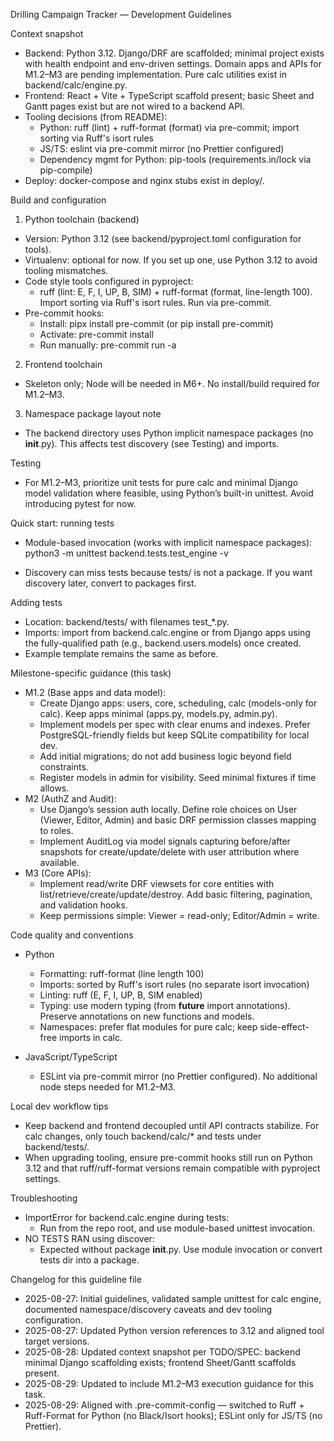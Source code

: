 Drilling Campaign Tracker — Development Guidelines

Context snapshot
- Backend: Python 3.12. Django/DRF are scaffolded; minimal project exists with health endpoint and env-driven settings. Domain apps and APIs for M1.2–M3 are pending implementation. Pure calc utilities exist in backend/calc/engine.py.
- Frontend: React + Vite + TypeScript scaffold present; basic Sheet and Gantt pages exist but are not wired to a backend API.
- Tooling decisions (from README):
  - Python: ruff (lint) + ruff-format (format) via pre-commit; import sorting via Ruff's isort rules
  - JS/TS: eslint via pre-commit mirror (no Prettier configured)
  - Dependency mgmt for Python: pip-tools (requirements.in/lock via pip-compile)
- Deploy: docker-compose and nginx stubs exist in deploy/.

Build and configuration
1) Python toolchain (backend)
- Version: Python 3.12 (see backend/pyproject.toml configuration for tools).
- Virtualenv: optional for now. If you set up one, use Python 3.12 to avoid tooling mismatches.
- Code style tools configured in pyproject:
  - ruff (lint: E, F, I, UP, B, SIM) + ruff-format (format, line-length 100). Import sorting via Ruff's isort rules. Run via pre-commit.
- Pre-commit hooks:
  - Install: pipx install pre-commit (or pip install pre-commit)
  - Activate: pre-commit install
  - Run manually: pre-commit run -a

2) Frontend toolchain
- Skeleton only; Node will be needed in M6+. No install/build required for M1.2–M3.

3) Namespace package layout note
- The backend directory uses Python implicit namespace packages (no __init__.py). This affects test discovery (see Testing) and imports.

Testing
- For M1.2–M3, prioritize unit tests for pure calc and minimal Django model validation where feasible, using Python’s built-in unittest. Avoid introducing pytest for now.

Quick start: running tests
- Module-based invocation (works with implicit namespace packages):
  python3 -m unittest backend.tests.test_engine -v

- Discovery can miss tests because tests/ is not a package. If you want discovery later, convert to packages first.

Adding tests
- Location: backend/tests/ with filenames test_*.py.
- Imports: import from backend.calc.engine or from Django apps using the fully-qualified path (e.g., backend.users.models) once created.
- Example template remains the same as before.

Milestone-specific guidance (this task)
- M1.2 (Base apps and data model):
  - Create Django apps: users, core, scheduling, calc (models-only for calc). Keep apps minimal (apps.py, models.py, admin.py).
  - Implement models per spec with clear enums and indexes. Prefer PostgreSQL-friendly fields but keep SQLite compatibility for local dev.
  - Add initial migrations; do not add business logic beyond field constraints.
  - Register models in admin for visibility. Seed minimal fixtures if time allows.
- M2 (AuthZ and Audit):
  - Use Django’s session auth locally. Define role choices on User (Viewer, Editor, Admin) and basic DRF permission classes mapping to roles.
  - Implement AuditLog via model signals capturing before/after snapshots for create/update/delete with user attribution where available.
- M3 (Core APIs):
  - Implement read/write DRF viewsets for core entities with list/retrieve/create/update/destroy. Add basic filtering, pagination, and validation hooks.
  - Keep permissions simple: Viewer = read-only; Editor/Admin = write.

Code quality and conventions
- Python
  - Formatting: ruff-format (line length 100)
  - Imports: sorted by Ruff's isort rules (no separate isort invocation)
  - Linting: ruff (E, F, I, UP, B, SIM enabled)
  - Typing: use modern typing (from __future__ import annotations). Preserve annotations on new functions and models.
  - Namespaces: prefer flat modules for pure calc; keep side-effect-free imports in calc.

- JavaScript/TypeScript
  - ESLint via pre-commit mirror (no Prettier configured). No additional node steps needed for M1.2–M3.

Local dev workflow tips
- Keep backend and frontend decoupled until API contracts stabilize. For calc changes, only touch backend/calc/* and tests under backend/tests/.
- When upgrading tooling, ensure pre-commit hooks still run on Python 3.12 and that ruff/ruff-format versions remain compatible with pyproject settings.

Troubleshooting
- ImportError for backend.calc.engine during tests:
  - Run from the repo root, and use module-based unittest invocation.
- NO TESTS RAN using discover:
  - Expected without package __init__.py. Use module invocation or convert tests dir into a package.

Changelog for this guideline file
- 2025-08-27: Initial guidelines, validated sample unittest for calc engine, documented namespace/discovery caveats and dev tooling configuration.
- 2025-08-27: Updated Python version references to 3.12 and aligned tool target versions.
- 2025-08-28: Updated context snapshot per TODO/SPEC: backend minimal Django scaffolding exists; frontend Sheet/Gantt scaffolds present.
- 2025-08-29: Updated to include M1.2–M3 execution guidance for this task.
- 2025-08-29: Aligned with .pre-commit-config — switched to Ruff + Ruff-Format for Python (no Black/Isort hooks); ESLint only for JS/TS (no Prettier).
